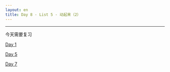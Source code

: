 ```yaml
---
layout: en
title: Day 8 - List 5 - 动起来（2）
---
```





---

今天需要复习

[Day 1](/en/001)

[Day 5](/en/005)

[Day 7](/en/007)




